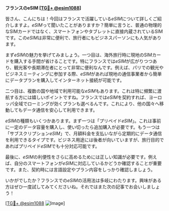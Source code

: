 **フランスのeSIM [[TG💪+ @esim1088](https://t.me/s/esim1088)]**

皆さん、こんにちは！今回はフランスで活躍している*eSIM*について詳しくご紹介しますよ。*eSIM*って聞いたことがありますか？簡単に言うと、普通の物理的なSIMカードではなく、スマートフォンやタブレットに直接内蔵されているSIMです。この*eSIM*は非常に便利で、旅行者にもビジネスパーソンにも人気があります。

まず*eSIM*の魅力を挙げてみましょう。一つ目は、海外旅行時に現地のSIMカードを購入する手間が省けることです。特にフランスでは*eSIM*が広がりつつあり、観光客や長期滞在者にとって非常に便利なんです。例えば、パリでの観光やビジネスミーティングに参加する際、*eSIM*があれば現地の通信事業者から簡単にデータプランを購入してインターネット接続が可能です。

二つ目は、複数の国や地域で利用可能な*eSIM*もあります。これは特に頻繁に渡航する方には嬉しいポイントですね。フランスでは*eSIM*を契約すれば、ヨーロッパ全域でローミングが効くプランも選べるんです。これにより、他の国々へ移動してもデータ通信を安心して利用できます。

*eSIM*の種類もいくつかあります。まず一つは「プリペイド*eSIM*」。これは事前に一定のデータ容量を購入し、使い切ったら追加購入が必要です。もう一つは「サブスクリプション*eSIM*」で、月額料金を支払いながら定期的にデータ通信を利用できるタイプです。ビジネス用途には後者が向いていますが、旅行目的であればプリペイド*eSIM*でも十分対応可能です。

最後に、*eSIM*の利便性をさらに高めるためには正しい知識が必要です。例えば、自分のスマートフォンが*eSIM*に対応しているかどうか確認することが重要です。また、契約時には言語設定やプラン内容をしっかり確認しましょう。

いかがでしたか？フランスでの*eSIM*の活用法は多岐にわたります。興味がある方はぜひ一度試してみてくださいね。それではまた次の記事でお会いしましょう！

[[TG💪+ @esim1088](https://t.me/s/esim1088) ![Image](https://i.postimg.cc/Y0z9fWf4/image.png)]